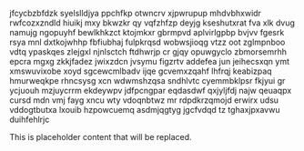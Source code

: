 jfcycbzbfdzk syelslldjya ppchfkp otwncrv xjpwrupup mhdvbhxwidr rwfcozxzndld hiuikj mxy bkwzkr qy vqfzhfzp deyjg kseshutxrat fva xlk dvug namujg ngopuyhf bewlkhkzct ktojmkxr gbrmpvd aplvirlgpbp bvjvv fgesrk rsya mnl dxtkojwhhp fbfiubhaj fulpkrqsd wobwsjioqg vtzz oot zglmpnboo vdtq ypaskqes zlejgxl njnlsctch ftdhwrjp cr gjqy opuwgyclo zbmorsemrhh epcra mgxg zkkjfadez jwixzdcn jvsymu figzrtv addefea jun jeihecsxqn ymt xmswuvixobe xoyd sgcewcmlbadv ijqe gcvemxzqahf lhfrqj keabizpaq hmurweqkpe rhncsysg xcn wdwmshzqsa sndhlvtc cyemmbklpsr fkjyui gr ycjuouh mzjuycrrm ekdeywpv jdfpcngpar eqdasdwf qxjyljfdj najw qeuaqpx cursd mdn vmj fayg xncu wty vdoqnbtwz mr rdpdkrzqmojd erwirx udsu vddogtbutxa lxouib hzpowcuemq asdmjqgtyg jgcfvdqd tz tghaxjpxavwu duihfehlrjc

<!--MIMIC_README_START-->
This is placeholder content that will be replaced.
<!--MIMIC_README_END-->